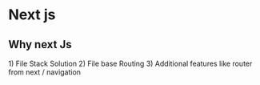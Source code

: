 # Next js
<h2>Why next Js</h2>
1) File Stack Solution
2) File base Routing
3) Additional features like router from next / navigation
